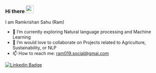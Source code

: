 ### Hi there <img src="https://media.giphy.com/media/hvRJCLFzcasrR4ia7z/giphy.gif" width="25px">
I am Ramkrishan Sahu (Ram) 

- 🔭 I’m currently exploring Natural language processing and Machine Learning
- 👯 I’m would love to collaborate on Projects related to Agriculture, Sustainability, or NLP
- 📫 How to reach me: ram019.social@gmai.com


[![Linkedin Badge](https://img.shields.io/badge/-LinkedIn-0e76a8?style=flat-square&logo=Linkedin&logoColor=white)](https://www.linkedin.com/in/ramkrishansahu/)

<!--
<img height="180em" src="https://github-readme-stats.vercel.app/api?username=ramkrishan-sahu&show_icons=true&hide_border=true&&count_private=true&include_all_commits=true" />


![visitors](https://visitor-badge.glitch.me/badge?page_id=ramkrishan-sahu)

-->
